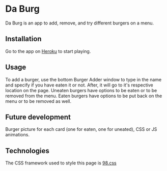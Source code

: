 # Da Burg

Da Burg is an app to add, remove, and try different burgers on a menu.

## Installation

Go to the app on [Heroku](https://peaceful-dusk-21303.herokuapp.com/) to start playing.

## Usage

To add a burger, use the bottom Burger Adder window to type in the name and specify if you have eaten it or not. After, it will go to it's respective location on the page. Uneaten burgers have options to be eaten or to be removed from the menu. Eaten burgers have options to be put back on the menu or to be removed as well.

## Future development
Burger picture for each card (one for eaten, one for uneated), CSS or JS animations.

## Technologies

The CSS framework used to style this page is [98.css](https://jdan.github.io/98.css/)
